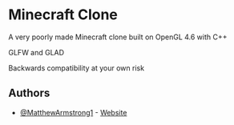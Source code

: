 # Minecraft Clone

A very poorly made Minecraft clone built on OpenGL 4.6 with C++

GLFW and GLAD

Backwards compatibility at your own risk
## Authors

- [@MatthewArmstrong1](https://github.com/MatthewArmstrong1) - [Website](https://www.matthewarmstrong.xyz)
